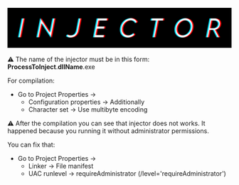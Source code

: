 ![Logo](https://github.com/SxRip/Injector/blob/main/assets/Injector.png)

⚠ The name of the injector must be in this form: **ProcessToInject**.**dllName**.exe

For compilation: 
* Go to Project Properties ->
  * Configuration properties -> Additionally
  * Character set -> Use multibyte encoding

⚠ After the compilation you can see that injector does not works.
It happened because you running it without administrator permissions.

You can fix that:
* Go to Project Properties ->
  * Linker -> File manifest
  * UAC runlevel -> requireAdministrator (/level='requireAdministrator')

